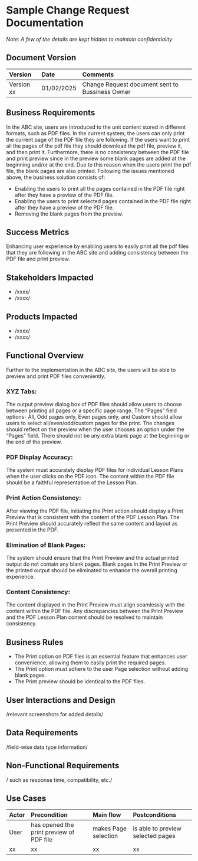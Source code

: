# Sample Change Request Documentation

*Note: A few of the details are kept hidden to maintain confidentiality*

## Document Version

| Version | Date| Comments | 
| :-------- | :------- | :-------|
|Version xx|01/02/2025|Change Request document sent to Bussiness Owner|

## Business Requirements
In the ABC site, users are introduced to the unit content stored in different formats, such as PDF files.  In the current system, the users can only print the current page of the PDF file they are following. If the users want to print all the pages of the pdf file they should download the pdf file, preview it, and then print it. Furthermore, there is no consistency between the PDF file and print preview since in the preview some blank pages are added at the beginning and/or at the end. Due to this reason when the users print the pdf file, the blank pages are also printed. Following the issues mentioned above, the business solution consists of:  
- Enabling the users to print all the pages contained in the PDF file right after they have a preview of the PDF file. 
- Enabling the users to print selected pages contained in the PDF file right after they have a preview of the PDF file.
- Removing the blank pages from the preview.

## Success Metrics
Enhancing user experience by enabling users to easily print all the pdf files that they are following in the ABC site and adding consistency between the PDF file and print preview. 

## Stakeholders Impacted
- /xxxx/
- /xxxx/

## Products Impacted
- /xxxx/
- /xxxx/

## Functional Overview
Further to the implementation in the ABC site, the users will be able to preview and print PDF files conveniently. 

### XYZ Tabs: 
The output preview dialog box of PDF files should allow users to choose between printing all pages or a specific page range. The “Pages” field options- All, Odd pages only, Even pages only, and Custom should allow users to select all/even/odd/custom pages for the print. 
The changes should reflect on the preview when the user chooses an option under the “Pages” field. 
There should not be any extra blank page at the beginning or the end of the preview.  

### PDF Display Accuracy:
The system must accurately display PDF files for individual Lesson Plans when the user clicks on the PDF icon.
The content within the PDF file should be a faithful representation of the Lesson Plan.

### Print Action Consistency:
After viewing the PDF file, initiating the Print action should display a Print Preview that is consistent with the content of the PDF Lesson Plan.
The Print Preview should accurately reflect the same content and layout as presented in the PDF.

### Elimination of Blank Pages:
The system should ensure that the Print Preview and the actual printed output do not contain any blank pages.
Blank pages in the Print Preview or the printed output should be eliminated to enhance the overall printing experience.

### Content Consistency:
The content displayed in the Print Preview must align seamlessly with the content within the PDF file.
Any discrepancies between the Print Preview and the PDF Lesson Plan content should be resolved to maintain consistency.

## Business Rules 
- The Print option on PDF files is an essential feature that enhances user convenience, allowing them to easily print the required pages.
- The Print option must adhere to the user Page selection without adding blank pages.
- The Print preview should be identical to the PDF files.

## User Interactions and Design
/relevant screenshots for added details/

## Data Requirements
/field-wise data type information/

## Non-Functional Requirements
/ such as response time, compatibility, etc./

## Use Cases
|Actor|Precondition|Main flow|Postconditions|
| :-------- | :------- | :-------| :-------|
|User|has opened the print preview of PDF file|makes Page selection|is able to preview selected pages|
|xx|xx|xx|xx|

